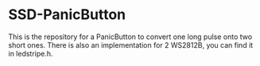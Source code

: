 # SSD-PanicButton
This is the repository for a PanicButton to convert one long pulse onto two short ones.
There is also an implementation for 2 WS2812B, you can find it in ledstripe.h.
